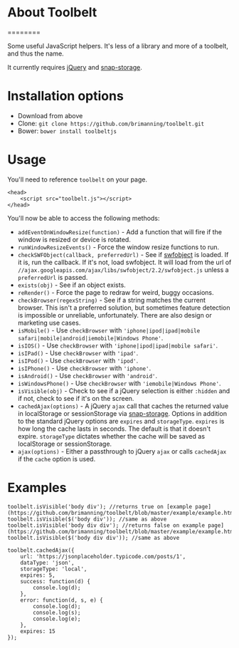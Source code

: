 # About Toolbelt
========

Some useful JavaScript helpers. It's less of a library and more of a toolbelt, and thus the name.

It currently requires [jQuery](https://jquery.com/) and [snap-storage](https://github.com/brimanning/snap-storage).

Installation options
===
+ Download from above
+ Clone: `git clone https://github.com/brimanning/toolbelt.git`
+ Bower: `bower install toolbeltjs`

Usage
===

You'll need to reference `toolbelt` on your page.

	<head>
		<script src="toolbelt.js"></script>
	</head>

You'll now be able to access the following methods:

+ `addEventOnWindowResize(function)` - Add a function that will fire if the window is resized or device is rotated.
+ `runWindowResizeEvents()` - Force the window resize functions to run.
+ `checkSWFObject(callback, preferredUrl)` - See if [swfobject](https://github.com/swfobject/swfobject) is loaded. If it is, run the callback. If it's not, load swfobject. It will load from the url of `//ajax.googleapis.com/ajax/libs/swfobject/2.2/swfobject.js` unless a `preferredUrl` is passed.
+ `exists(obj)` - See if an object exists.
+ `reRender()` - Force the page to redraw for weird, buggy occasions.
+ `checkBrowser(regexString)` - See if a string matches the current browser. This isn't a preferred solution, but sometimes feature detection is impossible or unreliable, unfortunately. There are also design or marketing use cases.
+ `isMobile()` - Use `checkBrowser` with `'iphone|ipod|ipad|mobile safari|mobile|android|iemobile|Windows Phone'`.
+ `isIOS()` - Use `checkBrowser` with `'iphone|ipod|ipad|mobile safari'`.
+ `isIPad()` - Use `checkBrowser` with `'ipad'`.
+ `isIPod()` - Use `checkBrowser` with `'ipod'`.
+ `isIPhone()` - Use `checkBrowser` with `'iphone'`.
+ `isAndroid()` - Use `checkBrowser` with `'android'`.
+ `isWindowsPhone()` - Use `checkBrowser` with `'iemobile|Windows Phone'`.
+ `isVisible(obj)` - Check to see if a jQuery selection is either `:hidden` and if not, check to see if it's on the screen.
+ `cachedAjax(options)` - A jQuery `ajax` call that caches the returned value in localStorage or sessionStorage via [snap-storage](https://github.com/brimanning/snap-storage). Options in addition to the standard jQuery options are `expires` and `storageType`. `expires` is how long the cache lasts in seconds. The default is that it doesn't expire. `storageType` dictates whether the cache will be saved as localStorage or sessionStorage.
+ `ajax(options)` - Either a passthrough to jQuery `ajax` or calls `cachedAjax` if the `cache` option is used.

Examples
===

	toolbelt.isVisible('body div'); //returns true on [example page](https://github.com/brimanning/toolbelt/blob/master/example/example.html)
	toolbelt.isVisible($('body div')); //same as above
	toolbelt.isVisible('body div div'); //returns false on example page](https://github.com/brimanning/toolbelt/blob/master/example/example.html)
	toolbelt.isVisible($('body div div')); //same as above

	toolbelt.cachedAjax({
		url: 'https://jsonplaceholder.typicode.com/posts/1',
		dataType: 'json',
		storageType: 'local',
		expires: 5,
		success: function(d) {
			console.log(d);
		},
		error: function(d, s, e) {
			console.log(d);
			console.log(s);
			console.log(e);
		},
		expires: 15
	});
